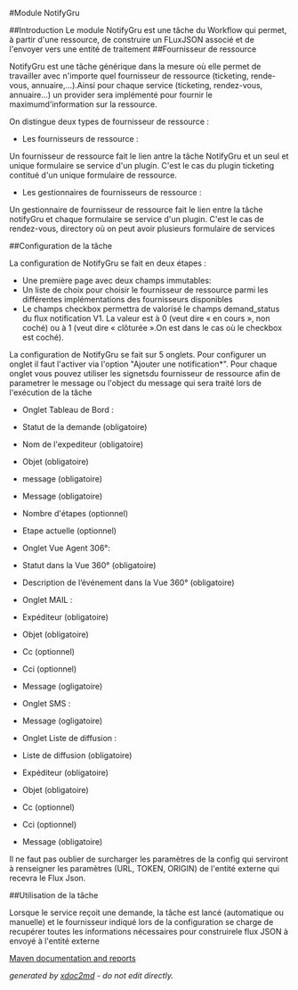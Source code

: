 
#Module NotifyGru

##Introduction
Le module NotifyGru est une tâche du Workflow qui permet, à partir d'une ressource, de construire un FLuxJSON associé et de l'envoyer vers une entité de traitement
##Fournisseur de ressource

NotifyGru est une tâche générique dans la mesure où elle permet de travailler avec n'importe quel fournisseur de ressource (ticketing, rende-vous, annuaire,...).Ainsi pour chaque service (ticketing, rendez-vous, annuaire...) un provider sera implémenté pour fournir le maximumd'information sur la ressource.

On distingue deux types de fournisseur de ressource :


 
* Les fournisseurs de ressource :

Un fournisseur de ressource fait le lien antre la tâche NotifyGru et un seul et unique formulaire se service d'un plugin. C'est le cas du plugin ticketing contitué d'un unique formulaire de ressource.
* Les gestionnaires de fournisseurs de ressource :

Un gestionnaire de fournisseur de ressource fait le lien entre la tâche notifyGru et chaque formulaire se service d'un plugin. C'est le cas de rendez-vous, directory où on peut avoir plusieurs formulaire de services


##Configuration de la tâche

La configuration de NotifyGru se fait en deux étapes :

 
* Une première page avec deux champs immutables:
* Un liste de choix pour choisir le fournisseur de ressource parmi les différentes implémentations des fournisseurs disponibles
* Le champs checkbox permettra de valorisé le champs demand_status du flux notification V1. La valeur est à 0 (veut dire « en cours », non coché) ou à 1 (veut dire « clôturée ».On est dans le cas où le checkbox est coché).

La configuration de NotifyGru se fait sur 5 onglets. Pour configurer un onglet il faut l'activer via l'option "Ajouter une notification*". Pour chaque onglet vous pouvez utiliser les signetsdu fournisseur de ressource afin de parametrer le message ou l'object du message qui sera traité lors de l'exécution de la tâche

 
* Onglet Tableau de Bord :
 
* Statut de la demande (obligatoire)
* Nom de l'expediteur (obligatoire)
* Objet (obligatoire)
* message (obligatoire)
* Message (obligatoire)
* Nombre d'étapes (optionnel)
* Etape actuelle (optionnel)

* Onglet Vue Agent 306°:
 
* Statut dans la Vue 360° (obligatoire)
* Description de l’événement dans la Vue 360° (obligatoire)

* Onglet MAIL :
 
* Expéditeur (obligatoire)
* Objet (obligatoire)
* Cc (optionnel)
* Cci (optionnel)
* Message (ogligatoire)

* Onglet SMS :
 
* Message (ogligatoire)

* Onglet Liste de diffusion :
 
* Liste de diffusion (obligatoire)
* Expéditeur (obligatoire)
* Objet (obligatoire)
* Cc (optionnel)
* Cci (optionnel)
* Message (obligatoire)


Il ne faut pas oublier de surcharger les paramètres de la config qui serviront à renseigner les paramètres (URL, TOKEN, ORIGIN) de l'entité externe qui recevra le Flux Json.

##Utilisation de la tâche

Lorsque le service reçoit une demande, la tâche est lancé (automatique ou manuelle) et le fournisseur indiqué lors de la configuration se charge de recupérer toutes les informations nécessaires pour construirele flux JSON à envoyé à l'entité externe


[Maven documentation and reports](http://dev.lutece.paris.fr/plugins/module-workflow-notifygru/)



 *generated by [xdoc2md](https://github.com/lutece-platform/tools-maven-xdoc2md-plugin) - do not edit directly.*